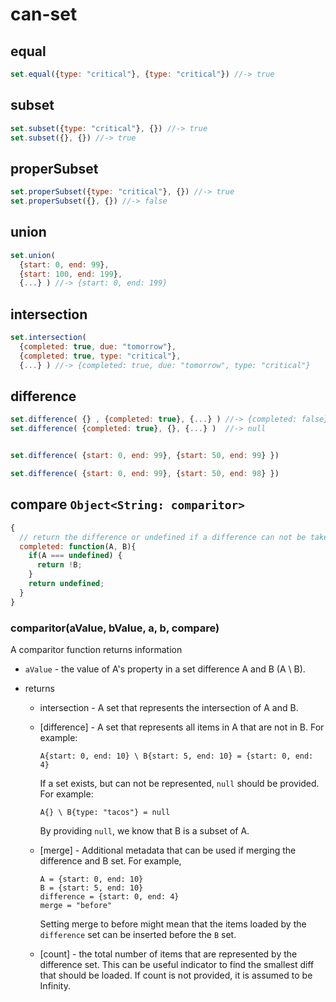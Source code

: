 # can-set

## equal

```js
set.equal({type: "critical"}, {type: "critical"}) //-> true
```

## subset

```js
set.subset({type: "critical"}, {}) //-> true
set.subset({}, {}) //-> true
```

## properSubset

```js
set.properSubset({type: "critical"}, {}) //-> true
set.properSubset({}, {}) //-> false
```


## union

```js
set.union( 
  {start: 0, end: 99}, 
  {start: 100, end: 199},
  {...} ) //-> {start: 0, end: 199}
```

## intersection

```js
set.intersection( 
  {completed: true, due: "tomorrow"}, 
  {completed: true, type: "critical"},
  {...} ) //-> {completed: true, due: "tomorrow", type: "critical"}
```


## difference

```js
set.difference( {} , {completed: true}, {...} ) //-> {completed: false}
set.difference( {completed: true}, {}, {...} )  //-> null


set.difference( {start: 0, end: 99}, {start: 50, end: 99} })

set.difference( {start: 0, end: 99}, {start: 50, end: 98} })
```

## compare `Object<String: comparitor>`




```js
{
  // return the difference or undefined if a difference can not be taken
  completed: function(A, B){
    if(A === undefined) {
      return !B;
    }
    return undefined;
  }
}
```

### comparitor(aValue, bValue, a, b, compare)

A comparitor function returns information 

- `aValue` - the value of A's property in a set difference A and B (A \ B).


- returns 
	- intersection - A set that represents the intersection of A and B.
	
	- [difference] - A set that represents all items in A that are not in B. For example:
	
	  ```
	  A{start: 0, end: 10} \ B{start: 5, end: 10} = {start: 0, end: 4}
	  ```
	  
	  If a set exists, but can not be represented, `null` should be provided.
	  For example:
	  
	  ```
	  A{} \ B{type: "tacos"} = null
	  ```
	  
	  By providing `null`, we know that B is a subset of A.
	  
	- [merge] - Additional metadata that can be used if merging the difference and
	  B set. For example,
	
	  ```
	  A = {start: 0, end: 10} 
	  B = {start: 5, end: 10}
	  difference = {start: 0, end: 4}
	  merge = "before"
	  ```
	  
	  Setting merge to before might mean that the items loaded by the `difference`
	  set can be inserted before the `B` set.
	  
	- [count] - the total number of items that are represented by the difference set. This 
	  can be useful indicator to find the smallest diff that should be loaded. If count
	  is not provided, it is assumed to be Infinity.
	  



